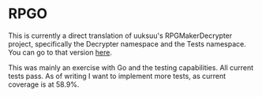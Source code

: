 # RPGO

This is currently a direct translation of uuksuu's RPGMakerDecrypter project,
specifically the Decrypter namespace and the Tests namespace. You can go to that
version [here](https://github.com/uuksu/RPGMakerDecrypter/).

This was mainly an exercise with Go and the testing capabilities. All current
tests pass. As of writing I want to implement more tests, as current coverage is
at 58.9%.
